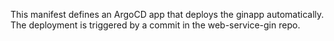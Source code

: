 This manifest defines an ArgoCD app that deploys the ginapp automatically. The deployment is triggered by a commit in the web-service-gin repo.
